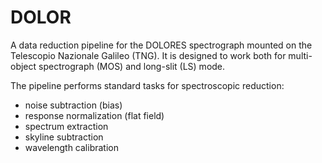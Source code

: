 # DOLOR
A data reduction pipeline for the DOLORES spectrograph mounted on the Telescopio Nazionale Galileo (TNG).
It is designed to work both for multi-object spectrograph (MOS) and long-slit (LS) mode.

The pipeline performs standard tasks for spectroscopic reduction: 
- noise subtraction (bias)
- response normalization (flat field)
- spectrum extraction
- skyline subtraction
- wavelength calibration

